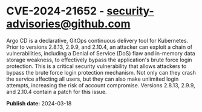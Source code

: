 # CVE-2024-21652 - security-advisories@github.com

Argo CD is a declarative, GitOps continuous delivery tool for Kubernetes. Prior to versions 2.8.13, 2.9.9, and 2.10.4, an attacker can exploit a chain of vulnerabilities, including a Denial of Service (DoS) flaw and in-memory data storage weakness, to effectively bypass the application's brute force login protection. This is a critical security vulnerability that allows attackers to bypass the brute force login protection mechanism. Not only can they crash the service affecting all users, but they can also make unlimited login attempts, increasing the risk of account compromise. Versions 2.8.13, 2.9.9, and 2.10.4 contain a patch for this issue.


**Publish date:** 2024-03-18
